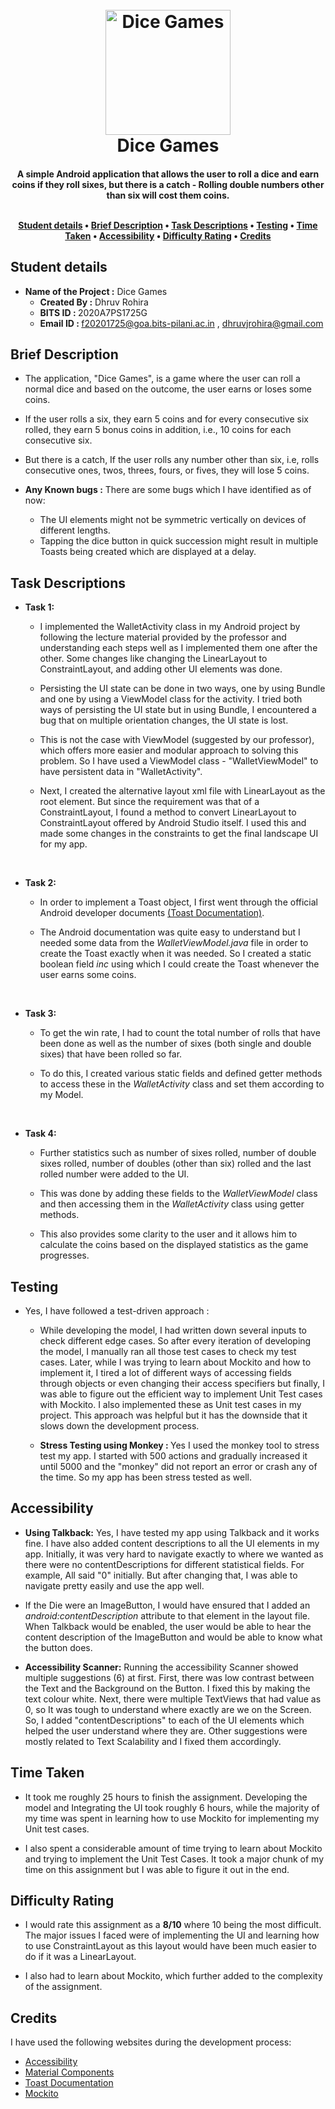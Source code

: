 <h1 align="center">
  <br>
  <a href="https://github.com/rohira-dhruv/DiceGames"><img src="https://i.imgur.com/aCDxBer.png" alt="Dice Games" width="200"></a>
  <br>
  Dice Games
  <br>
</h1>

<h4 align="center">A simple Android application that allows the user to roll a dice and earn coins if they roll sixes, but there is a catch - Rolling double numbers other than six will cost them coins.
<br>
<br>

<p align="center">
  <a href="#student-details">Student details</a> •
  <a href="#brief-description">Brief Description</a> •
  <a href="#task-descriptions">Task Descriptions</a> •
  <a href="#testing">Testing</a> •
  <a href="#time-taken">Time Taken</a> •
  <a href="#accessibility">Accessibility</a> •
  <a href="#difficulty-rating">Difficulty Rating</a> •
  <a href="credits">Credits</a>
</p>

## Student details

- <strong>Name of the Project :</strong> Dice Games
    - <strong>Created By :</strong> Dhruv Rohira
    - <strong>BITS ID : </strong> 2020A7PS1725G
    - <strong>Email ID : </strong> f20201725@goa.bits-pilani.ac.in , dhruvjrohira@gmail.com

## Brief Description

- The application, "Dice Games", is a game where the user can roll a normal dice and based on the outcome, the user earns or loses some coins. 

- If the user rolls a six, they earn 5 coins and for every consecutive six rolled, they earn 5 bonus coins in addition, i.e., 10 coins for each consecutive six.

- But there is a catch, If the user rolls any number other than six, i.e, rolls consecutive ones, twos, threes, fours, or fives, they will lose 5 coins.

- <strong>Any Known bugs :</strong> There are some bugs which I have identified as of now:
    - The UI elements might not be symmetric vertically on devices of different lengths.
    - Tapping the dice button in quick succession might result in multiple Toasts being created which are displayed at a delay.

## Task Descriptions

- <strong> Task 1: </strong>

    - I implemented the WalletActivity class in my Android project by following the lecture material provided by the professor and understanding each steps well as I implemented them one after the other. Some changes like changing the LinearLayout to ConstraintLayout, and adding other UI elements was done.

    - Persisting the UI state can be done in two ways, one by using Bundle and one by using a ViewModel class for the activity. I tried both ways of persisting the UI state but in using Bundle, I encountered a bug that on multiple orientation changes, the UI state is lost. 

    - This is not the case with ViewModel (suggested by our professor), which offers more easier and modular approach to solving this problem. So I have used a ViewModel class - "WalletViewModel" to have persistent data in "WalletActivity".

    - Next, I created the alternative layout xml file with LinearLayout as the root element. But since the requirement was that of a ConstraintLayout, I found a method to convert LinearLayout to ConstraintLayout offered by Android Studio itself. I used this and made some changes in the constraints to get the final landscape UI for my app.
<br>

- <strong> Task 2: </strong>

    - In order to implement a Toast object, I first went through the official Android developer documents [(Toast Documentation)](https://developer.android.com/guide/topics/ui/notifiers/toasts). 

    - The Android documentation was quite easy to understand but I needed some data from the <i>WalletViewModel.java</i> file in order to create the Toast exactly when it was needed. So I created a static boolean field <i>inc</i> using which I could create the Toast whenever the user earns some coins. 
<br>

- <strong> Task 3: </strong>

    - To get the win rate, I had to count the total number of rolls that have been done as well as the number of sixes (both single and double sixes) that have been rolled so far. 

    - To do this, I created various static fields and defined getter methods to access these in the <i>WalletActivity</i> class and set them according to my Model.
    <br>

- <strong> Task 4: </strong>

    - Further statistics such as number of sixes rolled, number of double sixes rolled, number of doubles (other than six) rolled and the last rolled number were added to the UI.

    - This was done by adding these fields to the <i>WalletViewModel</i> class and then accessing them in the <i>WalletActivity</i> class using getter methods.

    - This also provides some clarity to the user and it allows him to calculate the coins based on the displayed statistics as the game progresses.

## Testing

- Yes, I have followed a test-driven approach :

    - While developing the model, I had written down several inputs to check different edge cases. So after every iteration of developing the model, I manually ran all those test cases to check my test cases. Later, while I was trying to learn about Mockito and how to implement it, I tired a lot of different ways of accessing fields through objects or even changing their access specifiers but finally, I was able to figure out the efficient way to implement Unit Test cases with Mockito. I also implemented these as Unit test cases in my project. This approach was helpful but it has the downside that it slows down the development process.

    - <strong> Stress Testing using Monkey : </strong> Yes I used the monkey tool to stress test my app. I started with 500 actions and gradually increased it until 5000 and the "monkey" did not report an error or crash any of the time. So my app has been stress tested as well.

## Accessibility

- <strong>Using Talkback:</strong> Yes, I have tested my app using Talkback and it works fine. I have also added content descriptions to all the UI elements in my app. Initially, it was very hard to navigate exactly to where we wanted as there were no contentDescriptions for different statistical fields. For example, All said "0" initially. But after changing that, I was able to navigate pretty easily and use the app well.

- If the Die were an ImageButton, I would have ensured that I added an <i> android:contentDescription</i> attribute to that element in the layout file. When Talkback would be enabled, the user would be able to hear the content description of the ImageButton and would be able to know what the button does.

- <strong>Accessibility Scanner:</strong> Running the accessibility Scanner showed multiple suggestions (6) at first. First, there was low contrast between the Text and the Background on the Button. I fixed this by making the text colour white. Next, there were multiple TextViews that had value as 0, so It was tough to understand where exactly are we on the Screen. So, I added "contentDescriptions" to each of the UI elements which helped the user understand where they are. Other suggestions were mostly related to Text Scalability and I fixed them accordingly.
## Time Taken

- It took me roughly 25 hours to finish the assignment. Developing the model and Integrating the UI took roughly 6 hours, while the majority of my time was spent in learning how to use Mockito for implementing my Unit test cases.

- I also spent a considerable amount of time trying to learn about Mockito and trying to implement the Unit Test Cases. It took a major chunk of my time on this assignment but I was able to figure it out in the end.
## Difficulty Rating

- I would rate this assignment as a <strong>8/10</strong> where 10 being the most difficult. The major issues I faced were of implementing the UI and learning how to use ConstraintLayout as this layout would have been much easier to do if it was a LinearLayout. 

- I also had to learn about Mockito, which further added to the complexity of the assignment.

## Credits

I have used the following websites during the development process:

- [Accessibility](https://material.io/design/usability/accessibility.html#understanding-accessibility)
- [Material Components](https://material.io/components)
- [Toast Documentation](https://developer.android.com/guide/topics/ui/notifiers/toasts)
- [Mockito](https://site.mockito.org/)

